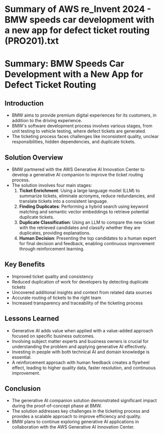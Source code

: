 # Summary of AWS re_Invent 2024 - BMW speeds car development with a new app for defect ticket routing (PRO201).txt

# Summary: BMW Speeds Car Development with a New App for Defect Ticket Routing

## Introduction

- BMW aims to provide premium digital experiences for its customers, in addition to the driving experience.
- BMW's software development process involves various stages, from unit testing to vehicle testing, where defect tickets are generated.
- The ticketing process faces challenges like inconsistent quality, unclear responsibilities, hidden dependencies, and duplicate tickets.

## Solution Overview

- BMW partnered with the AWS Generative AI Innovation Center to develop a generative AI companion to improve the ticket routing process.
- The solution involves four main stages:
  1. **Ticket Enrichment**: Using a large language model (LLM) to summarize tickets, eliminate acronyms, reduce redundancies, and translate tickets into a consistent language.
  2. **Finding Duplicates**: Performing a hybrid search using keyword matching and semantic vector embeddings to retrieve potential duplicate tickets.
  3. **Duplicate Classification**: Using an LLM to compare the new ticket with the retrieved candidates and classify whether they are duplicates, providing explanations.
  4. **Human Decision**: Presenting the top candidates to a human expert for final decision and feedback, enabling continuous improvement through reinforcement learning.

## Key Benefits

- Improved ticket quality and consistency
- Reduced duplication of work for developers by detecting duplicate tickets
- Uncovered additional insights and context from related data sources
- Accurate routing of tickets to the right team
- Increased transparency and traceability of the ticketing process

## Lessons Learned

- Generative AI adds value when applied with a value-added approach focused on specific business outcomes.
- Involving subject matter experts and business owners is crucial for understanding the problem and applying generative AI effectively.
- Investing in people with both technical AI and domain knowledge is essential.
- A reinforcement approach with human feedback creates a flywheel effect, leading to higher quality data, faster resolution, and continuous improvement.

## Conclusion

- The generative AI companion solution demonstrated significant impact during the proof-of-concept phase at BMW.
- The solution addresses key challenges in the ticketing process and provides a scalable approach to improve efficiency and quality.
- BMW plans to continue exploring generative AI applications in collaboration with the AWS Generative AI Innovation Center.